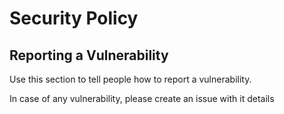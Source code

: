 # Security Policy

## Reporting a Vulnerability

Use this section to tell people how to report a vulnerability.

In case of any vulnerability, please create an issue with it details

